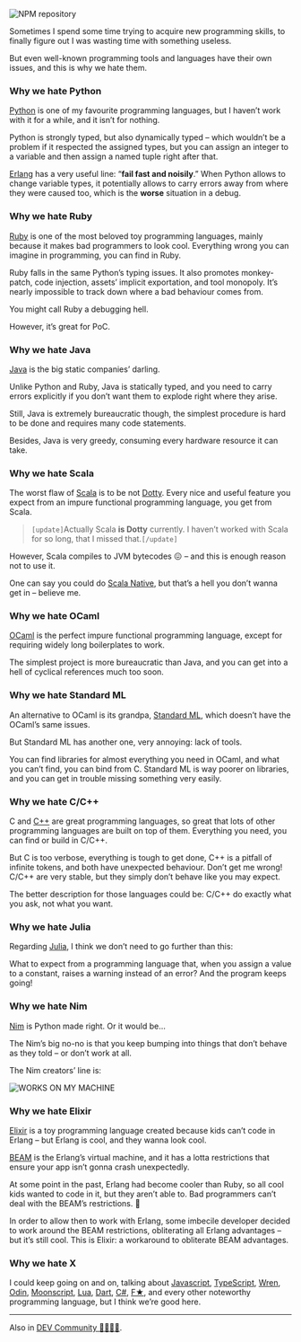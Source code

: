 ![NPM repository](//cacilhas.info/img/garbage-dump.jpg)

Sometimes I spend some time trying to acquire new programming skills, to finally figure out I was wasting time with something useless.

But even well-known programming tools and languages have their own issues, and this is why we hate them.

### Why we hate Python

[Python](https://www.python.org/) is one of my favourite programming languages, but I haven’t work with it for a while, and it isn’t for nothing.

Python is strongly typed, but also dynamically typed – which wouldn’t be a problem if it respected the assigned types, but you can assign an integer to a variable and then assign a named tuple right after that.

[Erlang](https://www.erlang.org/) has a very useful line: “**fail fast and noisily**.” When Python allows to change variable types, it potentially allows to carry errors away from where they were caused too, which is the **worse** situation in a debug.

### Why we hate Ruby

[Ruby](https://www.ruby-lang.org/) is one of the most beloved toy programming languages, mainly because it makes bad programmers to look cool. Everything wrong you can imagine in programming, you can find in Ruby.

Ruby falls in the same Python’s typing issues. It also promotes monkey-patch, code injection, assets’ implicit exportation, and tool monopoly. It’s nearly impossible to track down where a bad behaviour comes from.

You might call Ruby a debugging hell.

However, it’s great for PoC.

### Why we hate Java

[Java](https://docs.oracle.com/java/) is the big static companies’ darling.

Unlike Python and Ruby, Java is statically typed, and you need to carry errors explicitly if you don’t want them to explode right where they arise.

Still, Java is extremely bureaucratic though, the simplest procedure is hard to be done and requires many code statements.

Besides, Java is very greedy, consuming every hardware resource it can take.

### Why we hate Scala

The worst flaw of [Scala](https://scala-lang.org/) is to be not [Dotty](https://dotty.epfl.ch/). Every nice and useful feature you expect from an impure functional programming language, you get from Scala.

> `[update]`Actually Scala **is Dotty** currently. I haven’t worked with Scala for so long, that I missed that.`[/update]`

However, Scala compiles to JVM bytecodes 😖 – and this is enough reason not to use it.

One can say you could do [Scala Native](https://scala-native.readthedocs.io/), but that’s a hell you don’t wanna get in – believe me.

### Why we hate OCaml

[OCaml](https://ocaml.org/) is the perfect impure functional programming language, except for requiring widely long boilerplates to work.

The simplest project is more bureaucratic than Java, and you can get into a hell of cyclical references much too soon.

### Why we hate Standard ML

An alternative to OCaml is its grandpa, [Standard ML](http://www.mlton.org/), which doesn’t have the OCaml’s same issues.

But Standard ML has another one, very annoying: lack of tools.

You can find libraries for almost everything you need in OCaml, and what you can’t find, you can bind from C. Standard ML is way poorer on libraries, and you can get in trouble missing something very easily.

### Why we hate C/C++

C and [C++](https://www.cplusplus.com/) are great programming languages, so great that lots of other programming languages are built on top of them. Everything you need, you can find or build in C/C++.

But C is too verbose, everything is tough to get done, C++ is a pitfall of infinite tokens, and both have unexpected behaviour. Don’t get me wrong! C/C++ are very stable, but they simply don’t behave like you may expect.

The better description for those languages could be: C/C++ do exactly what you ask, not what you want.

### Why we hate Julia

Regarding [Julia](https://julialang.org/), I think we don’t need to go further than this:

What to expect from a programming language that, when you assign a value to a constant, raises a warning instead of an error? And the program keeps going!

### Why we hate Nim

[Nim](https://nim-lang.org/) is Python made right. Or it would be…

The Nim’s big no-no is that you keep bumping into things that don’t behave as they told – or don’t work at all.

The Nim creators’ line is:

![WORKS ON MY MACHINE](//cacilhas.info/img/works-on-my-machine.png)

### Why we hate Elixir

[Elixir](https://elixir-lang.org/) is a toy programming language created because kids can’t code in Erlang – but Erlang is cool, and they wanna look cool.

[BEAM](https://www.erlang.org/blog/a-brief-beam-primer/) is the Erlang’s virtual machine, and it has a lotta restrictions that ensure your app isn’t gonna crash unexpectedly.

At some point in the past, Erlang had become cooler than Ruby, so all cool kids wanted to code in it, but they aren’t able to. Bad programmers can’t deal with the BEAM’s restrictions. 🤷

In order to allow then to work with Erlang, some imbecile developer decided to work around the BEAM restrictions, obliterating all Erlang advantages – but it’s still cool. This is Elixir: a workaround to obliterate BEAM advantages.

### Why we hate X

I could keep going on and on, talking about [Javascript](https://www.javascript.com/), [TypeScript](https://www.typescriptlang.org/), [Wren](https://wren.io/), [Odin](https://odin-lang.org/), [Moonscript](https://moonscript.org/), [Lua](https://www.lua.org/), [Dart](https://dart.dev/), [C#](https://docs.microsoft.com/en-us/dotnet/csharp/), [F★](https://www.fstar-lang.org/), and every other noteworthy programming language, but I think we’re good here.

* * *

Also in [DEV Community 👩‍💻👨‍💻](https://dev.to/cacilhas/why-we-hate-3m8k).